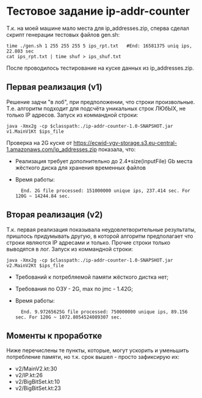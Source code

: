 # Тестовое задание ip-addr-counter

Т.к. на моей машине мало места для ip_addresses.zip, сперва сделал скрипт генерации тестовых файлов gen.sh:

    time ./gen.sh 1 255 255 255 5 ips_rpt.txt   #End: 16581375 uniq ips, 22.803 sec
    cat ips_rpt.txt | time shuf > ips_shuf.txt

После проводилось тестирование на куске данных из ip_addresses.zip.

## Первая реализация (v1)
Решение задчи "в лоб", при предположении, что строки произвольные. Т.е. алгоритм подходит для подсчёта уникальных строк ЛЮбЫХ, не только IP адресов.
Запуск из коммандной строки:
    
    java -Xmx2g -cp $classpath:./ip-addr-counter-1.0-SNAPSHOT.jar v1.MainV1Kt $ips_file
     
Проверка на 2G куске от https://ecwid-vgv-storage.s3.eu-central-1.amazonaws.com/ip_addresses.zip показала, что:
* Реализация требует дополнительно до 2.4*size(inputFile) Gb места жёсткого диска для хранения временных файлов
* Время работы: 
    
        End. 2G file processed: 151000000 unique ips, 237.414 sec. For 120G ~ 14244.84 sec.
        

## Вторая реализация (v2)
Т.к. первая реализация показывала неудовлетворительные результаты, пришлось придумывать другую, в которой алгоритм предполагает
что строки являются IP адресами и только. Прочие строки только выводятся в лог.
Запуск из коммандной строки:
    
    java -Xmx2g -cp $classpath:./ip-addr-counter-1.0-SNAPSHOT.jar v2.MainV2Kt $ips_file
    
* Требований к потребляемой памяти жёсткого дистка нет; 
* Требования по ОЗУ - 2G, max по jmc - 1.42G; 
* Время работы:

        End. 9.97265625G file processed: 750000000 unique ips, 89.156 sec. For 120G ~ 1072.8054524089307 sec.
        
        
## Моменты к проработке
Ниже перечислены те пункты, которые, могут ускорить и уменьшить потребление памяти, но т.к. срок вышел - просто зафиксирую их:
* v2/MainV2.kt:30
* v2/IP.kt:26
* v2/BigBitSet.kt:10
* v2/BigBitSet.kt:23
